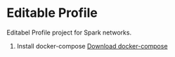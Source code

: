 # Editable Profile

Editabel Profile project for Spark networks.

1. Install docker-compose
[Download docker-compose](https://docs.docker.com/compose/install/)
